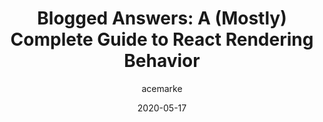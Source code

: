 ---
author: acemarke
date: 2020-05-17
layout: post.njk
tags:
  - article
  - react
  - rendering
target_url: https://blog.isquaredsoftware.com/2020/05/blogged-answers-a-mostly-complete-guide-to-react-rendering-behavior/
title: "Blogged Answers: A (Mostly) Complete Guide to React Rendering Behavior"
---